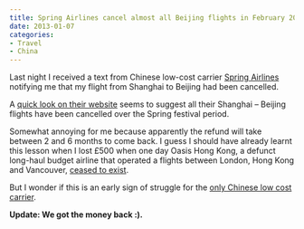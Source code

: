 ```yaml
---
title: Spring Airlines cancel almost all Beijing flights in February 2013
date: 2013-01-07
categories:
- Travel
- China
---
```

Last night I received a text from Chinese low-cost carrier [Spring Airlines](http://www.china-sss.com/) notifying me that my flight from Shanghai to Beijing had been cancelled.

A [quick look on their website](/images/beijing.png) seems to suggest all their Shanghai – Beijing flights have been cancelled over the Spring festival period.

Somewhat annoying for me because apparently the refund will take between 2 and 6 months to come back. I guess I should have already learnt this lesson when I lost £500 when one day Oasis Hong Kong, a defunct long-haul budget airline that operated a flights between London, Hong Kong and Vancouver, [ceased to exist](http://www.telegraph.co.uk/travel/1307946/Oasis-Hong-Kong-Airlines-goes-into-liquidation.html).

But I wonder if this is an early sign of struggle for the [only Chinese low cost carrier](https://en.wikipedia.org/wiki/Spring_Airlines).

**Update: We got the money back :).**
